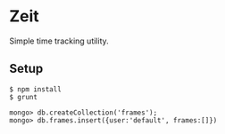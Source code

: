 Zeit
================================================================================

Simple time tracking utility.

Setup
--------------------------------------------------------------------------------

```
$ npm install
$ grunt

mongo> db.createCollection('frames');
mongo> db.frames.insert({user:'default', frames:[]})
```

